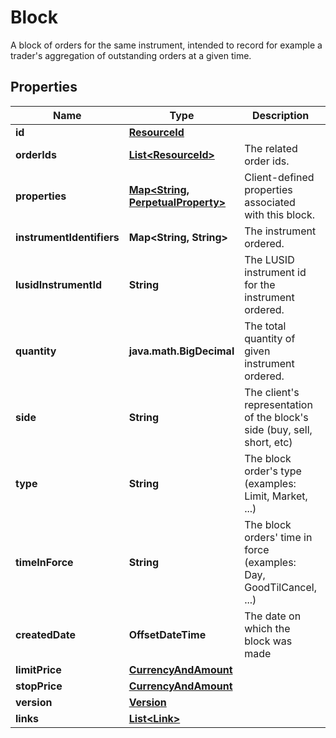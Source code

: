 

# Block

A block of orders for the same instrument, intended to record for example a trader's aggregation  of outstanding orders at a given time.

## Properties

Name | Type | Description | Notes
------------ | ------------- | ------------- | -------------
**id** | [**ResourceId**](ResourceId.md) |  | 
**orderIds** | [**List&lt;ResourceId&gt;**](ResourceId.md) | The related order ids. | 
**properties** | [**Map&lt;String, PerpetualProperty&gt;**](PerpetualProperty.md) | Client-defined properties associated with this block. |  [optional]
**instrumentIdentifiers** | **Map&lt;String, String&gt;** | The instrument ordered. | 
**lusidInstrumentId** | **String** | The LUSID instrument id for the instrument ordered. | 
**quantity** | **java.math.BigDecimal** | The total quantity of given instrument ordered. | 
**side** | **String** | The client&#39;s representation of the block&#39;s side (buy, sell, short, etc) | 
**type** | **String** | The block order&#39;s type (examples: Limit, Market, ...) | 
**timeInForce** | **String** | The block orders&#39; time in force (examples: Day, GoodTilCancel, ...) | 
**createdDate** | **OffsetDateTime** | The date on which the block was made | 
**limitPrice** | [**CurrencyAndAmount**](CurrencyAndAmount.md) |  |  [optional]
**stopPrice** | [**CurrencyAndAmount**](CurrencyAndAmount.md) |  |  [optional]
**version** | [**Version**](Version.md) |  |  [optional]
**links** | [**List&lt;Link&gt;**](Link.md) |  |  [optional]




